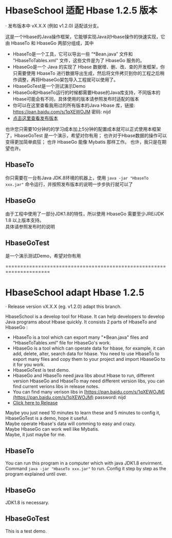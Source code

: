 # HbaseSchool 适配 Hbase 1.2.5 版本
· 发布版本中 vX.X.X (例如 v1.2.0) 适配该分支。

这是一个Hbase的Java操作框架，它能够实现Java对Hbase操作的快速实现，它由 HbaseTo 和 HbaseGo 两部分组成，其中  
- HbaseTo是一个工具，它可以导出一些 “*Bean.java” 文件和 "HbaseToTables.xml" 文件，这些文件是为了 HbaseGo 服务的。
- HbaseGo是一个 Java 的实现了 Hbase 数据增、删、改、查的开发框架，你只需要使用 HbaseTo 进行数据导出生成，然后将文件拷贝到你的工程之后稍作调整，再将HbaseGo架包导入工程就可以使用了。
- HbaseGoTest是一个测试演示Demo  
- HbaseGo和HbaseTo运行的时候都需要Hbase的Java库支持，不同版本的Hbase可能会有不同，具体使用的版本请参照发布时适配的版本
- 你可以在这里查看我用过的所有版本的Java Hbase 库，链接: https://pan.baidu.com/s/1qXEWOJM 密码: nijd
- [点击这里查看发布版本](https://github.com/Thonnn/HbaseSchool/releases)  

也许您只需要10分钟的的学习成本加上5分钟的配置成本就可以正式使用本框架了，HbaseGoTest 是一个演示，希望对你有用；
也许对于Hbase数据的操作可以变得更加简单疯狂；
也许 HbaseGo 能像 Mybatis 那样工作。
也许，我只是在期望也许。

## HbaseTo
你只需要在一台有Java JDK.8环境的机器上，使用 ``` java -jar "HbaseTo xxx.jar" ``` 命令运行，并按照发布版本的说明一步步执行就可以了

## HbaseGo
由于工程中使用了一部分JDK1.8的特性，所以使用 HbaseGo 需要至少JRE/JDK 1.8 以上版本支持。  
具体请参照发布时的说明

## HbaseGoTest
是一个演示测试Demo，希望对你有用

=====================================================================

# HbaseSchool adapt Hbase 1.2.5
· Release version vX.X.X (eg. v1.2.0) adapt this branch.

HbaseSchool is a develop tool for Hbase. It can help developers to develop Java programs about Hbase quickly. It consists 2 parts of HbaseTo and HbaseGo : 
- HbaseTo is a tool which can export many "*Bean.java" files and "HbaseToTables.xml" file for HbaseGo's work.
- HbaseGo is a tool which can operate data for hbase, for example, it can add, delete, alter, search data for hbase. You need to use HbaseTo to export many files and copy them to your project and import HbaseGo to it for you work.  
- HbaseGoTest is test demo.  
- HbaseGo and HbaseTo need java libs about Hbase to run, different version HbaseGo and HbaseTo may need different version libs, you can find current verions libs in release notes.
- You can find many verison libs in [https://pan.baidu.com/s/1qXEWOJM](https://pan.baidu.com/s/1qXEWOJM)  password: nijd
- [Click here to Release](https://github.com/Thonnn/HbaseSchool/releases)  

Maybe you just need 10 minutes to learn these and 5 minutes to config it, HbaseGoTest is a demo, hope it useful.  
Maybe operate Hbase's data will comming to easy and crazy.  
Maybe HbaseGo can work well like Mybatis.  
Maybe, it just maybe for me.  
  
## HbaseTo
You can run this program in a computer which with java JDK1.8 envirment. Command ``` java -jar "HbaseTo xxx.jar" ``` to run. Config it step by step as the program explained until over.

## HbaseGo 
JDK1.8 is necessary.

## HbaseGoTest
This is a test demo.
